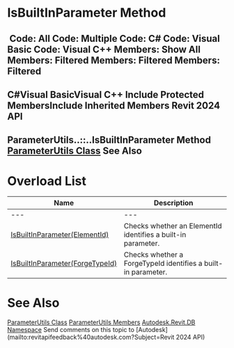 # IsBuiltInParameter Method

﻿
 Code: All Code: Multiple Code: C# Code: Visual Basic Code: Visual C++  Members: Show All Members: Filtered Members: Filtered Members: Filtered   
---  
C#Visual BasicVisual C++
Include Protected MembersInclude Inherited Members
Revit 2024 API  
---  
ParameterUtils..::..IsBuiltInParameter Method   
[ParameterUtils Class](df5da06e-35c6-e32e-53c0-9fd68d3ab142.md "ParameterUtils Class") See Also  
---  
# Overload List
| Name | Description |
| --- | --- |
| --- | --- | --- |
| [IsBuiltInParameter(ElementId)](7df6bd75-52ac-3657-aef1-6d594809c6f9.md "IsBuiltInParameter Method \(ElementId\)") | Checks whether an ElementId identifies a built-in parameter. |
| [IsBuiltInParameter(ForgeTypeId)](dd94c332-1755-910b-d3db-65ad9d396ce1.md "IsBuiltInParameter Method \(ForgeTypeId\)") | Checks whether a ForgeTypeId identifies a built-in parameter. |

# See Also
[ParameterUtils Class](df5da06e-35c6-e32e-53c0-9fd68d3ab142.md "ParameterUtils Class")
[ParameterUtils Members](415f10ef-2fa5-a9e1-e5b0-7ae243e3748a.md "ParameterUtils Members")
[Autodesk.Revit.DB Namespace](87546ba7-461b-c646-cbb1-2cb8f5bff8b2.md "Autodesk.Revit.DB Namespace")
Send comments on this topic to [Autodesk](mailto:revitapifeedback%40autodesk.com?Subject=Revit 2024 API)
